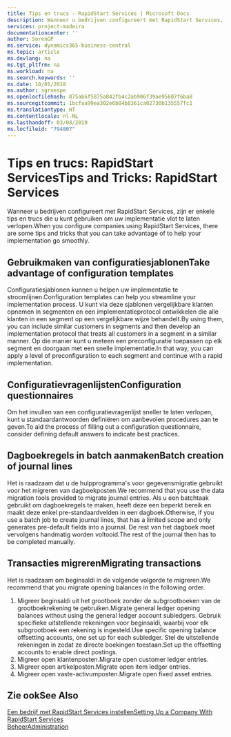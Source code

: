 ```yaml
---
title: Tips en trucs - RapidStart Services | Microsoft Docs
description: Wanneer u bedrijven configureert met RapidStart Services, zijn er enkele tips en trucs die u kunt gebruiken om uw implementatie vlot te laten verlopen.
services: project-madeira
documentationcenter: ''
author: SorenGP
ms.service: dynamics365-business-central
ms.topic: article
ms.devlang: na
ms.tgt_pltfrm: na
ms.workload: na
ms.search.keywords: ''
ms.date: 10/01/2018
ms.author: sgroespe
ms.openlocfilehash: 875ab6f5875a842fb4c2ab906f39ae95607f6ba8
ms.sourcegitcommit: 1bcfaa99ea302e6b84b8361ca02730b135557fc1
ms.translationtype: HT
ms.contentlocale: nl-NL
ms.lasthandoff: 03/08/2019
ms.locfileid: "794807"
---
```

# <a name="tips-and-tricks-rapidstart-services"></a><span data-ttu-id="5e9db-103">Tips en trucs: RapidStart Services</span><span class="sxs-lookup"><span data-stu-id="5e9db-103">Tips and Tricks: RapidStart Services</span></span>
<span data-ttu-id="5e9db-104">Wanneer u bedrijven configureert met RapidStart Services, zijn er enkele tips en trucs die u kunt gebruiken om uw implementatie vlot te laten verlopen.</span><span class="sxs-lookup"><span data-stu-id="5e9db-104">When you configure companies using RapidStart Services, there are some tips and tricks that you can take advantage of to help your implementation go smoothly.</span></span>  

## <a name="take-advantage-of-configuration-templates"></a><span data-ttu-id="5e9db-105">Gebruikmaken van configuratiesjablonen</span><span class="sxs-lookup"><span data-stu-id="5e9db-105">Take advantage of configuration templates</span></span>  
<span data-ttu-id="5e9db-106">Configuratiesjablonen kunnen u helpen uw implementatie te stroomlijnen.</span><span class="sxs-lookup"><span data-stu-id="5e9db-106">Configuration templates can help you streamline your implementation process.</span></span> <span data-ttu-id="5e9db-107">U kunt via deze sjablonen vergelijkbare klanten opnemen in segmenten en een implementatieprotocol ontwikkelen die alle klanten in een segment op een vergelijkbare wijze behandelt.</span><span class="sxs-lookup"><span data-stu-id="5e9db-107">By using them, you can include similar customers in segments and then develop an implementation protocol that treats all customers in a segment in a similar manner.</span></span> <span data-ttu-id="5e9db-108">Op die manier kunt u meteen een preconfiguratie toepassen op elk segment en doorgaan met een snelle implementatie.</span><span class="sxs-lookup"><span data-stu-id="5e9db-108">In that way, you can apply a level of preconfiguration to each segment and continue with a rapid implementation.</span></span>  

## <a name="configuration-questionnaires"></a><span data-ttu-id="5e9db-109">Configuratievragenlijsten</span><span class="sxs-lookup"><span data-stu-id="5e9db-109">Configuration questionnaires</span></span>  
<span data-ttu-id="5e9db-110">Om het invullen van een configuratievragenlijst sneller te laten verlopen, kunt u standaardantwoorden definiëren om aanbevolen procedures aan te geven.</span><span class="sxs-lookup"><span data-stu-id="5e9db-110">To aid the process of filling out a configuration questionnaire, consider defining default answers to indicate best practices.</span></span>  

## <a name="batch-creation-of-journal-lines"></a><span data-ttu-id="5e9db-111">Dagboekregels in batch aanmaken</span><span class="sxs-lookup"><span data-stu-id="5e9db-111">Batch creation of journal lines</span></span>  
<span data-ttu-id="5e9db-112">Het is raadzaam dat u de hulpprogramma's voor gegevensmigratie gebruikt voor het migreren van dagboekposten.</span><span class="sxs-lookup"><span data-stu-id="5e9db-112">We recommend that you use the data migration tools provided to migrate journal entries.</span></span> <span data-ttu-id="5e9db-113">Als u een batchtaak gebruikt om dagboekregels te maken, heeft deze een beperkt bereik en maakt deze enkel pre-standaardvelden in een dagboek.</span><span class="sxs-lookup"><span data-stu-id="5e9db-113">Otherwise, if you use a batch job to create journal lines, that has a limited scope and only generates pre-default fields into a journal.</span></span> <span data-ttu-id="5e9db-114">De rest van het dagboek moet vervolgens handmatig worden voltooid.</span><span class="sxs-lookup"><span data-stu-id="5e9db-114">The rest of the journal then has to be completed manually.</span></span>  

## <a name="migrating-transactions"></a><span data-ttu-id="5e9db-115">Transacties migreren</span><span class="sxs-lookup"><span data-stu-id="5e9db-115">Migrating transactions</span></span>  
<span data-ttu-id="5e9db-116">Het is raadzaam om beginsaldi in de volgende volgorde te migreren.</span><span class="sxs-lookup"><span data-stu-id="5e9db-116">We recommend that you migrate opening balances in the following order.</span></span>  

1.  <span data-ttu-id="5e9db-117">Migreer beginsaldi uit het grootboek zonder de subgrootboeken van de grootboekrekening te gebruiken.</span><span class="sxs-lookup"><span data-stu-id="5e9db-117">Migrate general ledger opening balances without using the general ledger account subledgers.</span></span> <span data-ttu-id="5e9db-118">Gebruik specifieke uitstellende rekeningen voor beginsaldi, waarbij voor elk subgrootboek een rekening is ingesteld.</span><span class="sxs-lookup"><span data-stu-id="5e9db-118">Use specific opening balance offsetting accounts, one set up for each subledger.</span></span> <span data-ttu-id="5e9db-119">Stel de uitstellende rekeningen in zodat ze directe boekingen toestaan.</span><span class="sxs-lookup"><span data-stu-id="5e9db-119">Set up the offsetting accounts to enable direct postings.</span></span>  
2.  <span data-ttu-id="5e9db-120">Migreer open klantenposten.</span><span class="sxs-lookup"><span data-stu-id="5e9db-120">Migrate open customer ledger entries.</span></span>  
3.  <span data-ttu-id="5e9db-121">Migreer open artikelposten.</span><span class="sxs-lookup"><span data-stu-id="5e9db-121">Migrate open item ledger entries.</span></span>  
4.  <span data-ttu-id="5e9db-122">Migreer open vaste-activumposten.</span><span class="sxs-lookup"><span data-stu-id="5e9db-122">Migrate open fixed asset entries.</span></span>  

## <a name="see-also"></a><span data-ttu-id="5e9db-123">Zie ook</span><span class="sxs-lookup"><span data-stu-id="5e9db-123">See Also</span></span>  
[<span data-ttu-id="5e9db-124">Een bedrijf met RapidStart Services instellen</span><span class="sxs-lookup"><span data-stu-id="5e9db-124">Setting Up a Company With RapidStart Services</span></span>](admin-set-up-a-company-with-rapidstart.md)  
[<span data-ttu-id="5e9db-125">Beheer</span><span class="sxs-lookup"><span data-stu-id="5e9db-125">Administration</span></span>](admin-setup-and-administration.md)
